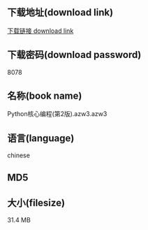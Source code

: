 ## 下载地址(download link)
[下载链接 download link](https://tutu365.netlify.app/?s=Python%E6%A0%B8%E5%BF%83%E7%BC%96%E7%A8%8B%28%E7%AC%AC2%E7%89%88%29.azw3)

## 下载密码(download password)
8078

## 名称(book name)
Python核心编程(第2版).azw3.azw3

## 语言(language)
chinese

## MD5


## 大小(filesize)
31.4 MB
